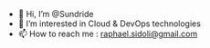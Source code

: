 - 👋 Hi, I’m @Sundride
- 👀 I’m interested in Cloud & DevOps technologies
- 📫 How to reach me : raphael.sidoli@gmail.com

<!---
Sundride/Sundride is a ✨ special ✨ repository because its `README.md` (this file) appears on your GitHub profile.
You can click the Preview link to take a look at your changes.
--->
